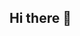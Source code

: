 ## Hi there 👋

<!--
**kaekae-S/kaekae-S** is a ✨ _special_ ✨ repository because its `README.md` (this file) appears on your GitHub profile.

<h1 align="center">Hi 👋, I'm Aaron Kyle A. Santos</h1>
<h3 align="center">Batch '21 - BSCS student</h3>

- What people should know about me **a '21 BSCS student, a Pisces and loves boardgames and desire to learn**

- Personal Projects **Currently I have none but I would like to start by creating a site for my dad's apartment business**

- Known Programming languages **C, Java, Python**

- Hobbies **Boardgames, Gym, TCG, Gaming**

<h3 align="left">Connect with me:</h3>
<p align="left">
</p>


